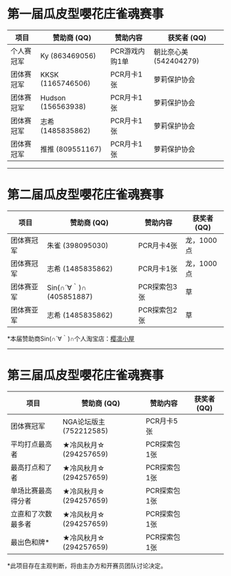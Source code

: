 # 第一届瓜皮型嚶花庄雀魂赛事

| 项目         | 赞助商 (QQ)       | 赞助内容   |获奖者 (QQ)|
| ------------ | ----------------- | ------ | ------ |
| 个人赛冠军 | Ky (863469056)  |PCR游戏内购1单|朝比奈心美 (542404279)
| 团体赛冠军 | KKSK (1165746506)|PCR月卡1张|萝莉保护协会|
| 团体赛冠军 | Hudson (156563938)|PCR月卡1张|萝莉保护协会|
| 团体赛冠军 | 志希 (1485835862)|PCR月卡1张|萝莉保护协会|
| 团体赛冠军 | 推推 (809551167)|PCR月卡1张|萝莉保护协会|

---
# 第二届瓜皮型嚶花庄雀魂赛事

| 项目         | 赞助商 (QQ)       | 赞助内容   |获奖者 (QQ)|
| ------------ | ----------------- | ------ | ------ |
| 团体赛冠军 | 朱雀 (398095030)|PCR月卡4张|龙，1000点|
| 团体赛冠军 | 志希 (1485835862)|PCR月卡1张|龙，1000点|
| 团体赛亚军 | Sin(∩´∀｀)∩　(405851887)|PCR探索包3张|草|
| 团体赛亚军 | 志希 (1485835862)|PCR探索包2张|草|

*本届赞助商Sin(∩´∀｀)∩个人淘宝店：[樱凛小屋](https://shop260111588.taobao.com/shop/view_shop.htm?spm=a1z09.2.0.0.51672e8dY8hUAN&user_number_id=1824095865)

---
# 第三届瓜皮型嚶花庄雀魂赛事

| 项目         | 赞助商 (QQ)       | 赞助内容   |获奖者 (QQ)|
| ------------ | ----------------- | ------ | ------ |
| 团体赛冠军 | NGA论坛版主 (752212585) | PCR月卡5张 |  |
| 平均打点最高者 | ★冷风秋月☆ (294257659) | PCR探索包1张 |  |
| 最高打点和了者 | ★冷风秋月☆ (294257659) | PCR探索包1张 |  |
| 单场比赛最高得分者 | ★冷风秋月☆ (294257659) | PCR探索包1张 |  |
| 立直和了次数最多者 | ★冷风秋月☆ (294257659) | PCR探索包1张 |  |
| 最出色和牌* | ★冷风秋月☆ (294257659) | PCR探索包1张 |  |
*此项目存在主观判断，将由主办方和开赛员团队讨论决定。